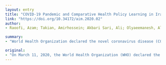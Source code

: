 ```yaml
---
layout: entry
title: "COVID-19 Pandemic and Comparative Health Policy Learning in Iran"
link: "https://doi.org/10.34172/aim.2020.02"
author:
- Raoofi, Azam; Takian, Amirhossein; Akbari Sari, Ali; Olyaeemanesh, Alireza; Haghighi, Hajar; Aarabi, Mohsen

summary:
- "World Health Organization declared the novel coronavirus disease (COVID-19) a global pandemic. As of April 3, 2020, 206 countries have reported a total of 932166 cases with 46764 deaths. Countries like Iran are struggling with the double burden of political sanctions to provide lifesaving medical equipment and medicines to combat the emergency."

original:
- "On March 11, 2020, the World Health Organization (WHO) declared the novel coronavirus disease (COVID-19) a global pandemic. Starting in December 2019 from China, the first cases were officially announced on February 19 in Qom city, Iran. As of April 3, 2020, 206 countries have reported a total of 932166 cases with 46764 deaths. Along with China, USA, Italy, Spain, and Germany, Iran has been suffering the hardest burden of COVID-19 outbreak. Worse still, countries like Iran are struggling with the double burden of political sanctions to provide lifesaving medical equipment and medicines to combat the emergency. METHODS: Using systematic document content analysis and through the lenses of health policy triangle, this article aims to compare the policies and strategies that Iran is adopting, with the experience and recommendations of China and WHO to combat COVID-19. RESULTS: Iran has formulated contextual-based policies to combat COVID-19 outbreak before and after virus entrance. Insufficient whole-government, whole-society approach in managing the outbreak, inadequate lifesaving and protective equipment, and delayed decisive governance are the biggest challenges in policy making to combat COVID-19. COVID-19 policies are a public health concern and require professional advocacy attempts through appropriate inter-sectoral collaboration and whole-government coalitions. CONCLUSION: COVID-19 is an unfolding outbreak; hence, policy learning is crucial to formulate appropriate policies and implement them accordingly. Iran has made many efforts to defeat the outbreak, but more coherent, timely and efficient action is required, now, more than ever, to save lives and slow the spread of this pandemic."
---
```


